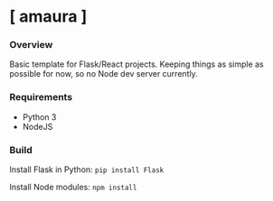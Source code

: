 # [ amaura ]

### Overview
Basic template for Flask/React projects.  Keeping things as simple as possible for now, so no Node dev server currently.

### Requirements
- Python 3
- NodeJS

### Build
Install Flask in Python:
`pip install Flask`

Install Node modules:
`npm install`